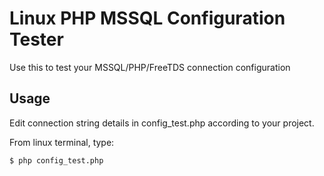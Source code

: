 # Linux PHP MSSQL Configuration Tester
Use this to test your MSSQL/PHP/FreeTDS connection configuration

## Usage
Edit connection string details in config_test.php according to your project.

From linux terminal, type:
```
$ php config_test.php
```
